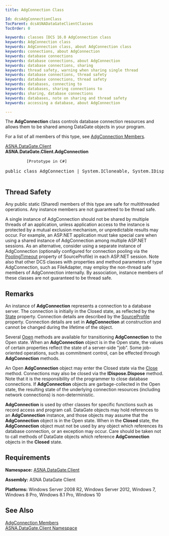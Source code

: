```yaml
---
title: AdgConnection Class

Id: dcsAdgConnectionClass
TocParent: dcsASNADataGateClientClasses
TocOrder: 0

keywords: classes [DCS 16.0 AdgConnection class
keywords: AdgConnection class
keywords: AdgConnection class, about AdgConnection class
keywords: connections, about AdgConnection 
keywords: database connections
keywords: database connections, about AdgConnection
keywords: database connections, sharing
keywords: thread safety, warning when sharing single thread
keywords: database connections, thread safety
keywords: database connections, thread safety
keywords: databases, connecting to
keywords: databases, sharing connections to
keywords: sharing, database connections
keywords: databases, note on sharing and thread safety
keywords: accessing a database, about AdgConnection

---
```


The <span> **AdgConnection** </span> class controls database connection resources and allows them to be shared among DataGate objects in your program. 

For a list of all members of this type, see [AdgConnection Members](adg-connection-members.html).

[ASNA.DataGate.Client](datagate-client-namespace.html) <br /> **ASNA.DataGate.Client.<span>AdgConnection</span>** 
<pre class="prettyprint">
        <span class="lang" style="FONT-SIZE: 90%">[Prototype in C#]</span>
        <span>
public class AdgConnection | System.ICloneable, System.IDisposable</span>
      </pre>

## Thread Safety

Any public static (Shared) members of this type are safe for multithreaded operations. Any instance members are not guaranteed to be thread safe. 

A single instance of AdgConnection should not be shared by multiple threads of an application, unless application access to the instance is protected by a mutual exclusion mechanism, or unpredictable results may occur. For example, an ASP.NET application must take special care when using a shared instance of AdgConnection among multiple ASP.NET sessions. As an alternative, consider using a separate instance of AdgConnection (optionally configured for connection pooling via the [ PoolingTimeout](source-profile-class-pooling-timeout-property.html) property of SourceProfile) in each ASP.NET session. Note also that other DCS classes with properties and method parameters of type AdgConnection, such as FileAdapter, may employ the non-thread safe members of AdgConnection internally. By association, instance members of these classes are not guaranteed to be thread safe. 
## Remarks

An instance of <span> **AdgConnection** </span> represents a connection to a database server. The connection is initially in the <span>Closed</span> state, as reflected by the [State](adg-connection-class-state-property.html) property. Connection details are described by the [ SourceProfile](adg-connection-class-source-profile-property.html) property. Connection details are set in <span> **AdgConnection** </span> at construction and cannot be changed during the lifetime of the object. 

Several [Open](adg-connection-class-open-method.html) methods are available for transitioning <span> **AdgConnection** </span> to the Open state. When an **AdgConnection** object is in the Open state, the values of certain properties reflect the state of a server-side "job". Some job-oriented operations, such as commitment control, can be effected through **AdgConnection** methods. 

An <span>Open</span> **AdgConnection** object may enter the <span>Closed</span> state via the [Close](adg-connection-class-close-method.html) method. Connections may also be closed via the <span> **IDispose.Dispose** </span> method. Note that it is the responsibility of the programmer to close database connections. If <span> **AdgConnection** </span> objects are garbage-collected in the Open state, the resulting state of the underlying connection resources (including network connections) is non-deterministic.

**<span>AdgConnection</span>** is used by other classes for specific functions such as record access and program call. DataGate objects may hold references to an <span> **AdgConnection** </span> instance, and those objects may assume that the <span> **AdgConnection** </span> object is in the Open state. When in the **Closed** state, the <span> **AdgConnection** </span> object must not be used by any object which references its database connection, or an exception may occur. Care should be taken not to call methods of DataGate objects which reference <span> **AdgConnection** </span> objects in the **Closed** state. 
## Requirements

**Namespace:** [ASNA.DataGate.Client](datagate-client-namespace.html) 

**Assembly:** ASNA DataGate Client

**Platforms:** Windows Server 2008 R2, Windows Server 2012, Windows 7, Windows 8 Pro, Windows 8.1 Pro, Windows 10
## See Also


[AdgConnection Members](adg-connection-members.html)
      <br />
[ASNA.DataGate.Client Namespace](datagate-client-namespace.html)

